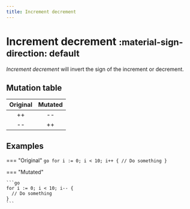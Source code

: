 ```yaml
---
title: Increment decrement
---
```


# Increment decrement <small>:material-sign-direction: default</small>

_Increment decrement_ will invert the sign of the increment or decrement.

## Mutation table

|  Original  |  Mutated  |
|:----------:|:---------:|
|     ++     |    --     |
|     --     |    ++     |

## Examples

=== "Original"
    ```go
    for i := 0; i < 10; i++ {
      // Do something
    }
    ```

=== "Mutated"

    ```go
    for i := 0; i < 10; i-- {
      // Do something
    }
    ```

